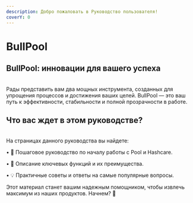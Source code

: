 ```yaml
---
description: Добро пожаловать в Руководство пользователя!
coverY: 0
---
```


# BullPool

## BullPool: инновации для вашего успеха

\
Рады представить вам два мощных инструмента, созданных для упрощения процессов и достижения ваших целей. BullPool — это ваш путь к эффективности, стабильности и полной прозрачности в работе.

## Что вас ждет в этом руководстве?

\
На страницах данного руководства вы найдете:

• 🔧 Пошаговое руководство по началу работы с Pool и Hashcare.

• 🌟 Описание ключевых функций и их преимущества.

• 💡 Практичные советы и ответы на самые популярные вопросы.

Этот материал станет вашим надежным помощником, чтобы извлечь максимум из наших продуктов. Начнем? 🚀

